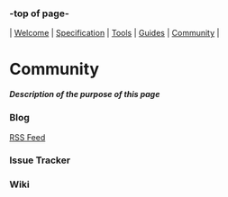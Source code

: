 <head>
  </head>
  
### -top of page-
| [Welcome](index) |  [Specification](page2) | [Tools](page3) | [Guides](page4) | [Community](page5) |

# Community
_**Description of the purpose of this page**_

### Blog 
<a class="btn btn-rss" href="/GEDCOMio/feed.xml" target="_blank">RSS Feed</a>


### Issue Tracker

### Wiki


